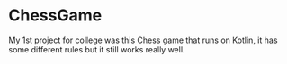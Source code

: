 # ChessGame
My 1st project for college was this Chess game that runs on Kotlin, it has some different rules but it still works really well.
